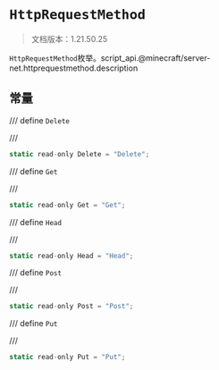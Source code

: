 # `HttpRequestMethod`

> 文档版本：1.21.50.25

`HttpRequestMethod`枚举。script_api.@minecraft/server-net.httprequestmethod.description

## 常量

/// define
`Delete`


///

```js
static read-only Delete = "Delete";
```


/// define
`Get`


///

```js
static read-only Get = "Get";
```


/// define
`Head`


///

```js
static read-only Head = "Head";
```


/// define
`Post`


///

```js
static read-only Post = "Post";
```


/// define
`Put`


///

```js
static read-only Put = "Put";
```

